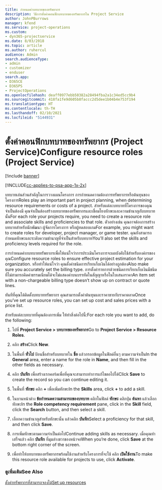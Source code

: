 ```yaml
---
title: กำหนดค่าบทบาทของทรัพยากร
description: วิธีการตั้งค่าคอนฟิกบทบาทของทรัพยากรใน Project Service
author: JohnPBurrows
manager: kfend
ms.service: project-operations
ms.custom:
- dyn365-projectservice
ms.date: 8/03/2018
ms.topic: article
ms.author: ruhercul
audience: Admin
search.audienceType:
- admin
- customizer
- enduser
search.app:
- D365CE
- D365PS
- ProjectOperations
ms.openlocfilehash: deaff0977ebb50382a28494fba2a1c34ed5cc9b4
ms.sourcegitcommit: 418fa1fe9d605b8faccc2d5dee1b04b4e753f194
ms.translationtype: HT
ms.contentlocale: th-TH
ms.lasthandoff: 02/10/2021
ms.locfileid: "5144931"
---
```

# <a name="configure-resource-roles-project-service"></a><span data-ttu-id="cc194-103">ตั้งค่าคอนฟิกบทบาทของทรัพยากร (Project Service)</span><span class="sxs-lookup"><span data-stu-id="cc194-103">Configure resource roles (Project Service)</span></span>

[!include [banner](../includes/psa-now-project-operations.md)]

[!INCLUDE[cc-applies-to-psa-app-1x-2x](../includes/cc-applies-to-psa-app-1x-2x.md)]

<span data-ttu-id="cc194-104">บทบาทเล่นส่วนสำคัญในการวางแผนโครงการ การกำหนดความต้องการทรัพยากรหรือต้นทุนของโครงการ</span><span class="sxs-lookup"><span data-stu-id="cc194-104">Roles play an important part in project planning, when determining resource requirements or costs of a project.</span></span> <span data-ttu-id="cc194-105">สำหรับแต่ละบทบาทที่โครงการของคุณจำเป็นต้องมี คุณจำเป็นต้องสร้างบทบาทของทรัพยากรและเชื่อมโยงทักษะและความชำนาญกับบทบาทนั้น</span><span class="sxs-lookup"><span data-stu-id="cc194-105">For each role your projects require, you need to create a resource role and associate skills and proficiencies to that role.</span></span> <span data-ttu-id="cc194-106">ตัวอย่างเช่น คุณอาจต้องการสร้างบทบาทสำหรับนักพัฒนา ผู้จัดการโครงการ หรือผู้ทดสอบเกม</span><span class="sxs-lookup"><span data-stu-id="cc194-106">For example, you might want to create roles for developer, project manager, or game tester.</span></span> <span data-ttu-id="cc194-107">คุณยังสามารถกำหนดทักษะและระดับความชำนาญที่จำเป็นสำหรับบทบาท</span><span class="sxs-lookup"><span data-stu-id="cc194-107">You’ll also set the skills and proficiency levels required for the role.</span></span>  
  
 <span data-ttu-id="cc194-108">การกำหนดค่ากบทบาททรัพยากรเพื่อให้แน่ใจว่าการประเมินโครงการจะผลบังคับใช้สำหรับองค์กรของคุณ</span><span class="sxs-lookup"><span data-stu-id="cc194-108">Configure resource roles to ensure effective project estimation for your organization.</span></span>  <span data-ttu-id="cc194-109">หรือทำให้แน่ใจว่า คุณตั้งค่าชนิดการเรียกเก็บเงินได้อย่างถูกต้อง</span><span class="sxs-lookup"><span data-stu-id="cc194-109">Also make sure you accurately set the billing type.</span></span> <span data-ttu-id="cc194-110">การตั้งค่ารายการด้วยชนิดการเรียกเก็บเงินมีชนิดที่ไม่สามารถคิดค่าธรรมเนียมได้จะไม่แสดงค่าบนบรรทัดในสัญญาหรือในใบเสนอราคา</span><span class="sxs-lookup"><span data-stu-id="cc194-110">An item set with a non-chargeable billing type doesn’t show up on contract or quote lines.</span></span>  
  
 <span data-ttu-id="cc194-111">ทันทีที่คุณได้ติดตั้งบทบาททรัพยากร คุณสามารถตั้งค่าต้นทุนและราคาขายกับราคาตลาด</span><span class="sxs-lookup"><span data-stu-id="cc194-111">Once you’ve set up resource roles, you can set up cost and sales prices with a price list.</span></span>  
  
 <span data-ttu-id="cc194-112">สำหรับแต่ละบทบาทที่คุณต้องการเพิ่ม ให้ทำสิ่งต่อไปนี้:</span><span class="sxs-lookup"><span data-stu-id="cc194-112">For each role you want to add, do the following:</span></span>  
  
1.  <span data-ttu-id="cc194-113">ไปที่ **Project Service > บทบาทของทรัพยากร**</span><span class="sxs-lookup"><span data-stu-id="cc194-113">Go to **Project Service > Resource Roles**.</span></span>  
  
2.  <span data-ttu-id="cc194-114">คลิก **สร้าง**</span><span class="sxs-lookup"><span data-stu-id="cc194-114">Click **New**.</span></span>  
  
3.  <span data-ttu-id="cc194-115">ในพื้นที่ **ทั่วไป** ป้อนชื่อสำหรับบทบาทใน **ชื่อ** แล้วกรอกข้อมูลในฟิลด์อื่นๆ ตามความจำเป็น</span><span class="sxs-lookup"><span data-stu-id="cc194-115">In the **General** area, enter a name for the role in **Name**, and then fill in the other fields as necessary.</span></span>  
  
4.  <span data-ttu-id="cc194-116">คลิก **บันทึก** เพื่อสร้างเรกคอร์ดเพื่อที่คุณจะสามารถทำการแก้ไขตอไปได้</span><span class="sxs-lookup"><span data-stu-id="cc194-116">Click **Save** to create the record so you can continue editing it.</span></span>  
  
5.  <span data-ttu-id="cc194-117">ในพื้นที่ **ทักษะ** คลิก **+** เพื่อเพิ่มทักษะ</span><span class="sxs-lookup"><span data-stu-id="cc194-117">In the **Skills** area, click **+** to add a skill.</span></span>  
  
6.  <span data-ttu-id="cc194-118">ในบานหน้าต่าง **ข้อกำหนดความสามารถของบทบาท** คลิกในฟิลด์ **ทักษะ** คลิกปุ่ม **ค้นหา** แล้วเลือกทักษะ</span><span class="sxs-lookup"><span data-stu-id="cc194-118">In the **Role competency requirement** pane, click in the **Skill** field, click the **Search** button, and then select a skill.</span></span>  
  
7.  <span data-ttu-id="cc194-119">เลือกความชำนาญสำหรับทักษะนั้น แล้วคลิก **บันทึก**</span><span class="sxs-lookup"><span data-stu-id="cc194-119">Select a proficiency for that skill, and then click **Save**.</span></span>  
  
8.  <span data-ttu-id="cc194-120">การเพิ่มทักษะตามความจำเป็นต่อไป</span><span class="sxs-lookup"><span data-stu-id="cc194-120">Continue adding skills as necessary.</span></span> <span data-ttu-id="cc194-121">เมื่อคุณทำเสร็จแล้ว คลิก **บันทึก** ที่มุมล่างขวาของหน้าจอ</span><span class="sxs-lookup"><span data-stu-id="cc194-121">When you’re done, click **Save** at the bottom right corner of the screen.</span></span>  
  
9. <span data-ttu-id="cc194-122">เพื่อทำให้บทบาทของทรัพยากรพร้อมใช้งานสำหรับโครงการที่จะใช้ คลิก **เปิดใช้งาน**</span><span class="sxs-lookup"><span data-stu-id="cc194-122">To make this resource role available for projects to use, click **Activate**.</span></span>  
  
### <a name="see-also"></a><span data-ttu-id="cc194-123">ดูเพิ่มเติม</span><span class="sxs-lookup"><span data-stu-id="cc194-123">See Also</span></span>  
 [<span data-ttu-id="cc194-124">ตั้งค่าทรัพยากรที่สามารถจองได้</span><span class="sxs-lookup"><span data-stu-id="cc194-124">Set up resources</span></span>](../psa/set-up-resources.md)
